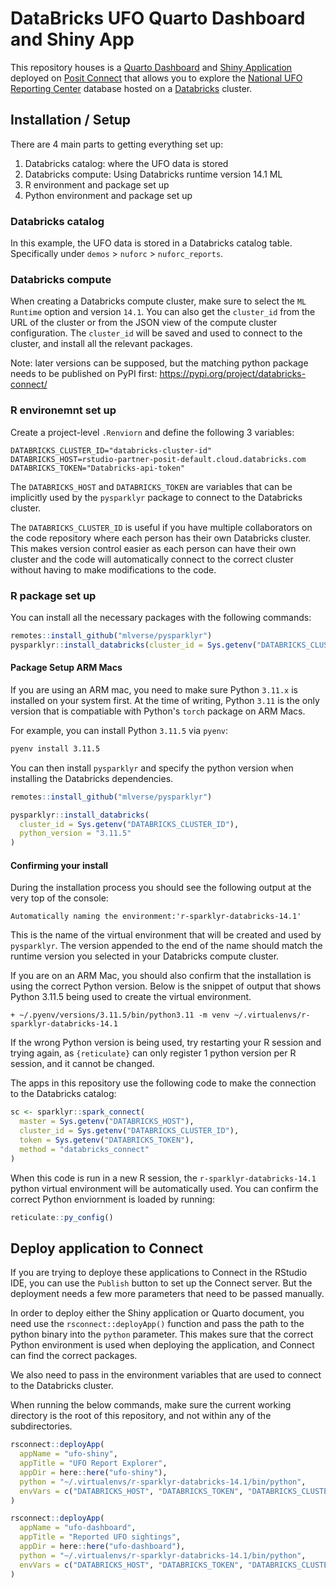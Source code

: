 # DataBricks UFO Quarto Dashboard and Shiny App

This repository houses is a
[Quarto Dashboard](https://quarto.org/docs/dashboards/)
and
[Shiny Application](https://shiny.posit.co/)
deployed on [Posit Connect](https://posit.co/products/enterprise/connect/)
that allows you to explore the [National UFO Reporting Center](http://www.nuforc.org/) database
hosted on a [Databricks](https://databricks.com/) cluster.

## Installation / Setup

There are 4 main parts to getting everything set up:

1. Databricks catalog: where the UFO data is stored
2. Databricks compute: Using Databricks runtime version 14.1 ML
3. R environment and package set up
4. Python environment and package set up

### Databricks catalog

In this example, the UFO data is stored in a Databricks catalog table.
Specifically under `demos` > `nuforc` > `nuforc_reports`.

### Databricks compute

When creating a Databricks compute cluster,
make sure to select the `ML Runtime` option and version `14.1`.
You can also get the `cluster_id` from the URL of the cluster or from the JSON view of the
compute cluster configuration.
The `cluster_id` will be saved and used to connect to the cluster,
and install all the relevant packages.

Note: later versions can be supposed,
but the matching python package needs to be published on PyPI first: <https://pypi.org/project/databricks-connect/>

### R environemnt set up

Create a project-level `.Renviorn` and define the following 3 variables:

```
DATABRICKS_CLUSTER_ID="databricks-cluster-id"
DATABRICKS_HOST=rstudio-partner-posit-default.cloud.databricks.com
DATABRICKS_TOKEN="Databricks-api-token"
```

The `DATABRICKS_HOST` and `DATABRICKS_TOKEN` are variables that can be implicitly used
by the `pysparklyr` package to connect to the Databricks cluster.

The `DATABRICKS_CLUSTER_ID` is useful if you have multiple collaborators on the code repository
where each person has their own Databricks cluster.
This makes version control easier as each person can have their own cluster and
the code will automatically connect to the correct cluster
without having to make modifications to the code.

### R package set up

You can install all the necessary packages with the following commands:

```r
remotes::install_github("mlverse/pysparklyr")
pysparklyr::install_databricks(cluster_id = Sys.getenv("DATABRICKS_CLUSTER_ID"))
```

#### Package Setup ARM Macs

If you are using an ARM mac,
you need to make sure Python `3.11.x` is installed on your system first.
At the time of writing, Python `3.11` is the only version that is compatiable with Python's `torch` package
on ARM Macs.

For example, you can install Python `3.11.5` via `pyenv`:

```bash
pyenv install 3.11.5
```

You can then install `pysparklyr` and specify the python version when installing the Databricks dependencies.

```r
remotes::install_github("mlverse/pysparklyr")

pysparklyr::install_databricks(
  cluster_id = Sys.getenv("DATABRICKS_CLUSTER_ID"),
  python_version = "3.11.5"
)
```

#### Confirming your install

During the installation process you should see the following output at the very top of the console:

```
Automatically naming the environment:'r-sparklyr-databricks-14.1'
```

This is the name of the virtual environment that will be created and used by `pysparklyr`.
The version appended to the end of the name should match the runtime version you selected in your
Databricks compute cluster.

If you are on an ARM Mac, you should also confirm that the installation is using the correct Python version.
Below is the snippet of output that shows Python 3.11.5 being used to create the virtual environment.

```
+ ~/.pyenv/versions/3.11.5/bin/python3.11 -m venv ~/.virtualenvs/r-sparklyr-databricks-14.1
```

If the wrong Python version is being used,
try restarting your R session and trying again,
as `{reticulate}` can only register 1 python version per R session,
and it cannot be changed.

The apps in this repository use the following code to make the connection to the Databricks catalog:

```r
sc <- sparklyr::spark_connect(
  master = Sys.getenv("DATABRICKS_HOST"),
  cluster_id = Sys.getenv("DATABRICKS_CLUSTER_ID"),
  token = Sys.getenv("DATABRICKS_TOKEN"),
  method = "databricks_connect"
)
```

When this code is run in a new R session,
the `r-sparklyr-databricks-14.1` python virtual environment will be automatically used.
You can confirm the correct Python enviornment is loaded by running:

```r
reticulate::py_config()
```

## Deploy application to Connect

If you are trying to deploye these applications to Connect in the RStudio IDE,
you can use the `Publish` button to set up the Connect server.
But the deployment needs a few more parameters that need to be passed manually.

In order to deploy either the Shiny application or Quarto document,
you need use the `rsconnect::deployApp()` function and
pass the path to the python binary into the `python` parameter.
This makes sure that the correct Python environment is used when deploying the application,
and Connect can find the correct packages.

We also need to pass in the environment variables that are used to connect to the Databricks cluster.

When running the below commands,
make sure the current working directory is the root of this repository,
and not within any of the subdirectories.

```r
rsconnect::deployApp(
  appName = "ufo-shiny",
  appTitle = "UFO Report Explorer",
  appDir = here::here("ufo-shiny"),
  python = "~/.virtualenvs/r-sparklyr-databricks-14.1/bin/python",
  envVars = c("DATABRICKS_HOST", "DATABRICKS_TOKEN", "DATABRICKS_CLUSTER_ID")
)
```

```r
rsconnect::deployApp(
  appName = "ufo-dashboard",
  appTitle = "Reported UFO sightings",
  appDir = here::here("ufo-dashboard"),
  python = "~/.virtualenvs/r-sparklyr-databricks-14.1/bin/python",
  envVars = c("DATABRICKS_HOST", "DATABRICKS_TOKEN", "DATABRICKS_CLUSTER_ID")
)
```
